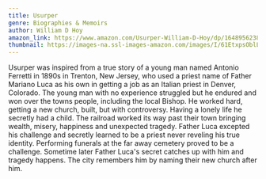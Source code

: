 ```yaml
---
title: Usurper
genre: Biographies & Memoirs
author: William D Hoy
amazon_link: https://www.amazon.com/Usurper-William-D-Hoy/dp/1648956238/ref=tmm_pap_swatch_0?_encoding=UTF8&qid=1643091563&sr=8-1
thumbnail: https://images-na.ssl-images-amazon.com/images/I/61EtxpsOblL.jpg
---
```

Usurper was inspired from a true story of a young man named Antonio Ferretti in 1890s in Trenton, New Jersey, who used a priest name of Father Mariano Luca as his own in getting a job as an Italian priest in Denver, Colorado. The young man with no experience struggled but he endured and won over the towns people, including the local Bishop. He worked hard, getting a new church, built, but with controversy. Having a lonely life he secretly had a child. The railroad worked its way past their town bringing wealth, misery, happiness and unexpected tragedy. Father Luca excepted his challenge and secretly learned to be a priest never reveling his true identity. Performing funerals at the far away cemetery proved to be a challenge. Sometime later Father Luca's secret catches up with him and tragedy happens. The city remembers him by naming their new church after him.